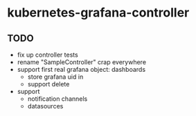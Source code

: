 # kubernetes-grafana-controller

## TODO

- fix up controller tests
- rename "SampleController" crap everywhere
- support first real grafana object:  dashboards
  - store grafana uid in 
  - support delete
- support
  - notification channels
  - datasources